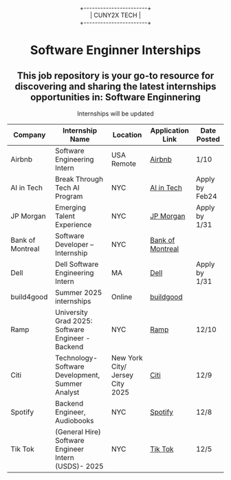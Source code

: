 <div align="center">
  
+-----------------------+  
|      CUNY2X TECH       |  
+-----------------------+

</div>


<div style="text-align:center" >
<h1 style="text-align:center">Software Enginner Interships</h1>
<h2>This job repository is your go-to resource for discovering and sharing the latest internships opportunities in: Software Enginnering
</h2>
<p>Internships will be updated</p>
</div>

| Company          | Internship Name                 | Location       | Application Link                                                  |Date Posted
|------------------|---------------------------------|----------------|-------------------------------------------------------------------|-----------------------
|Airbnb|Software Engineering Intern|USA Remote|[Airbnb](https://jobright.ai/jobs/info/6765c06be484a8f6113ca586?utm_source=1023&utm_campaign=DavidChen)|1/10|
|AI in Tech|Break Through Tech AI Program|NYC|[AI in Tech](https://breakthroughtech.tfaforms.net/wfz1abQ/eyJ0eXAiOiJKV1QiLCJhbGciOiJIUzI1NiJ9.eyJ3b3JrZmxvd1Nlc3Npb25VdWlkIjoiOTk4ZTViOTItM2YzMC00NmU5LWJjMTAtMTczZDE3YTNjOGEwIiwiZm9ybUlkIjoyMiwicmVzcG9uc2VJZCI6bnVsbCwidXNlX3NhdmVfcmVzdW1lIjp0cnVlfQ.KUJCtutbLBXXFhB_Xjs9vUKFlPwdXHFHZbMmA0tkcqg)|Apply by Feb24|
|JP Morgan|Emerging Talent Experience|NYC|[JP Morgan](https://careers.jpmorgan.com/global/en/students/programs/et-experience)|Apply by 1/31|
|Bank of Montreal|Software Developer – Internship|NYC|[Bank of Montreal](https://simplify.jobs/p/c72fe141-5a90-4f98-ba97-dbd83ddc55b5/Software-Developer--Internship?utm_source=sx_li)||
|Dell|Dell Software Engineering Intern|MA|[Dell](https://www.wayup.com/i-Information-Technology-and-Services-j-Dell-Software-Engineering-Intern-Dell-Technologies-849912162518644/)|Apply by 1/31|
|build4good |Summer 2025 internships|Online|[buildgood](https://airtable.com/appJRXpi6jYWk1mBP/pag3S8gXeKKFVEZcb/form)||
|Ramp|University Grad 2025: Software Engineer - Backend|NYC|[Ramp](https://jobs.ashbyhq.com/ramp/29663a4b-c457-4a38-bbdf-069f189b20eb)|12/10|
|Citi|Technology- Software Development, Summer Analyst |New York City/ Jersey City 2025|[Citi](https://jobs.citi.com/job/-/-/287/72965284016?utm_term=393702677&ss=paid&utm_campaign=nam_experienced&utm_medium=job_posting&source=APPLICANT_SOURCE-3-354&utm_source=linkedin.com&utm_content=social_media)|12/9|
|Spotify|Backend Engineer, Audiobooks|NYC|[Spotify](https://jobs.lever.co/spotify/9e9836ac-75d3-4638-b842-59b4ca1cb442?lever-source=LinkedInJobs)|12/8|
|Tik Tok|(General Hire) Software Engineer Intern (USDS)- 2025|NYC|[Tik Tok](https://lifeattiktok.com/search/7411924220182497562?spread=5MWH5CQ)|12/5|








